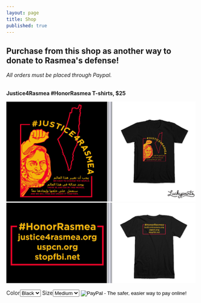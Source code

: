 ```yaml
---
layout: page
title: Shop
published: true
---
```


## Purchase from this shop as another way to donate to Rasmea's defense! 
_All orders must be placed through Paypal._

<br>**Justice4Rasmea #HonorRasmea T-shirts, $25**

<img src="/assets/img/honor-rasmea-tee-front.jpeg" alt="honor" style="width: 500px;"/> <img src="/assets/img/honor-rasmea-tee-back.jpeg" alt="honor1" style="width: 500px;"/>



<form target="paypal" action="https://www.paypal.com/cgi-bin/webscr" method="post">
<input type="hidden" name="cmd" value="_s-xclick">
<input type="hidden" name="hosted_button_id" value="7M4MVYPVL35KQ">
<tr><td><input type="hidden" name="on0" value="Color">Color</td></tr><tr><td><select name="os0">
	<option value="Black">Black </option>
</select> </td></tr>
<tr><td><input type="hidden" name="on1" value="Size">Size</td></tr><tr><td><select name="os1">
	<option value="Medium">Medium </option>
	<option value="Large">Large </option>
	<option value="X-Large">X-Large </option>
	<option value="XX-Large">2XL </option>
  	<option value="XX-Large">3XL </option>
</select> </td></tr>
<input type="image" src="https://www.paypalobjects.com/en_US/i/btn/btn_cart_LG.gif" border="0" name="submit" alt="PayPal - The safer, easier way to pay online!">
<img alt="" border="0" src="https://www.paypalobjects.com/en_US/i/scr/pixel.gif" width="1" height="1">
</form>
